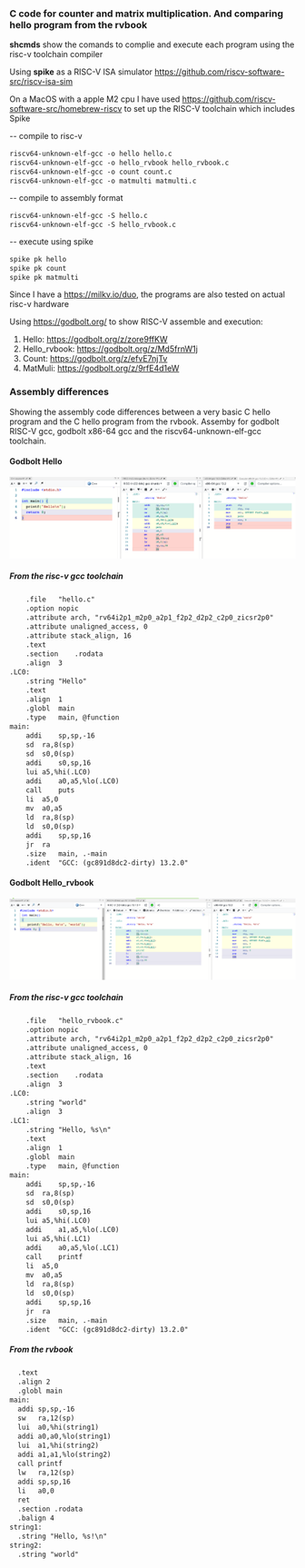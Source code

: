 ### C code for counter and matrix multiplication. And comparing hello program from the rvbook
**shcmds** show the comands to complie and execute each program using the risc-v toolchain compiler

Using **spike** as a RISC-V ISA simulator  https://github.com/riscv-software-src/riscv-isa-sim

On a MacOS with a apple M2 cpu I have used  https://github.com/riscv-software-src/homebrew-riscv to set up the RISC-V toolchain which includes Spike

-- compile to risc-v
```
riscv64-unknown-elf-gcc -o hello hello.c
riscv64-unknown-elf-gcc -o hello_rvbook hello_rvbook.c
riscv64-unknown-elf-gcc -o count count.c
riscv64-unknown-elf-gcc -o matmulti matmulti.c
```
-- compile to assembly format
```
riscv64-unknown-elf-gcc -S hello.c
riscv64-unknown-elf-gcc -S hello_rvbook.c
```
-- execute using spike
```
spike pk hello
spike pk count
spike pk matmulti
```
Since I have a https://milkv.io/duo, the programs are also tested on actual risc-v hardware  

Using https://godbolt.org/ to show RISC-V assemble and execution:
1. Hello: https://godbolt.org/z/zore9ffKW
2. Hello_rvbook: https://godbolt.org/z/Md5frnW1j
3. Count: https://godbolt.org/z/efvE7njTv
4. MatMuli: https://godbolt.org/z/9rfE4d1eW

### Assembly differences

Showing the assembly code differences between a very basic C hello program and the C hello program from the rvbook. Assemby for godbolt RISC-V gcc, godbolt x86-64 gcc and the riscv64-unknown-elf-gcc toolchain.

#### Godbolt Hello
![image](../images/count.png)

##### From the risc-v gcc toolchain
``` assembly
	.file	"hello.c"
	.option nopic
	.attribute arch, "rv64i2p1_m2p0_a2p1_f2p2_d2p2_c2p0_zicsr2p0"
	.attribute unaligned_access, 0
	.attribute stack_align, 16
	.text
	.section	.rodata
	.align	3
.LC0:
	.string	"Hello"
	.text
	.align	1
	.globl	main
	.type	main, @function
main:
	addi	sp,sp,-16
	sd	ra,8(sp)
	sd	s0,0(sp)
	addi	s0,sp,16
	lui	a5,%hi(.LC0)
	addi	a0,a5,%lo(.LC0)
	call	puts
	li	a5,0
	mv	a0,a5
	ld	ra,8(sp)
	ld	s0,0(sp)
	addi	sp,sp,16
	jr	ra
	.size	main, .-main
	.ident	"GCC: (gc891d8dc2-dirty) 13.2.0"
```

#### Godbolt Hello_rvbook
![image](../images/count_rvbook.png)

##### From the risc-v gcc toolchain
``` assembly
	.file	"hello_rvbook.c"
	.option nopic
	.attribute arch, "rv64i2p1_m2p0_a2p1_f2p2_d2p2_c2p0_zicsr2p0"
	.attribute unaligned_access, 0
	.attribute stack_align, 16
	.text
	.section	.rodata
	.align	3
.LC0:
	.string	"world"
	.align	3
.LC1:
	.string	"Hello, %s\n"
	.text
	.align	1
	.globl	main
	.type	main, @function
main:
	addi	sp,sp,-16
	sd	ra,8(sp)
	sd	s0,0(sp)
	addi	s0,sp,16
	lui	a5,%hi(.LC0)
	addi	a1,a5,%lo(.LC0)
	lui	a5,%hi(.LC1)
	addi	a0,a5,%lo(.LC1)
	call	printf
	li	a5,0
	mv	a0,a5
	ld	ra,8(sp)
	ld	s0,0(sp)
	addi	sp,sp,16
	jr	ra
	.size	main, .-main
	.ident	"GCC: (gc891d8dc2-dirty) 13.2.0"
```

##### From the rvbook
``` assembly
  .text
  .align 2
  .globl main
main:
  addi sp,sp,-16
  sw   ra,12(sp)
  lui  a0,%hi(string1)
  addi a0,a0,%lo(string1)
  lui  a1,%hi(string2)
  addi a1,a1,%lo(string2)
  call printf
  lw   ra,12(sp)
  addi sp,sp,16
  li   a0,0
  ret
  .section .rodata
  .balign 4
string1:
  .string "Hello, %s!\n"
string2:
  .string "world"
```
